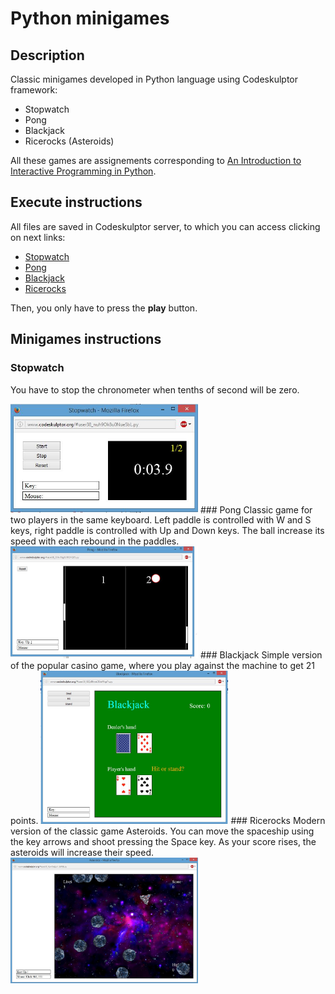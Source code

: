 # Python minigames
## Description
Classic minigames developed in Python language using Codeskulptor framework:
- Stopwatch
- Pong
- Blackjack
- Ricerocks (Asteroids)

All these games are assignements corresponding to [An Introduction to Interactive Programming in Python](https://www.coursera.org/learn/interactive-python-1).

## Execute instructions
All files are saved in Codeskulptor server, to which you can access clicking on next links:
- [Stopwatch](http://www.codeskulptor.org/#user38_nuh9Ok8u0NueSbL.py)
- [Pong](http://www.codeskulptor.org/#user38_OGv13g6I21QFQ05.py)
- [Blackjack](http://www.codeskulptor.org/#user38_I8QsNnmOUnWcpPr.py)
- [Ricerocks](http://www.codeskulptor.org/#user38_XswOe2pa1UaRiIE.py)

Then, you only have to press the **play** button.

## Minigames instructions
### Stopwatch
You have to stop the chronometer when tenths of second will be zero.

<img src="./screenshots/stopwatch.jpg" alt="Stopwatch" width="300">
### Pong
Classic game for two players in the same keyboard. Left paddle is controlled with W and S keys, right paddle is controlled with Up and Down keys. The ball increase its speed with each rebound in the paddles. 

<img src="./screenshots/pong.jpg" alt="Pong" width="300">
### Blackjack
Simple version of the popular casino game, where you play against the machine to get 21 points.

<img src="./screenshots/blackjack.jpg" alt="Blackjack" width="300">
### Ricerocks
Modern version of the classic game Asteroids. You can move the spaceship using the key arrows and shoot pressing the Space key. As your score rises, the asteroids will increase their speed.

<img src="./screenshots/ricerocks.jpg" alt="Ricerocks" width="300">

